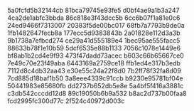 5a0fcfd5b32144cb
81bca79745e93fe5
d0bf4ae9a1b3a247
4ca2de1abfc3bbda
86c818e3f43dcc5b
6cc6b07f1a81e0c6
24ed9466f7313007
20383f5de00bc017
68fb7a7793b9de0a
1fb1482647fecb8a
177ecc5d9383843b
2a01828e112d3a3b
9b1738a7efbcd274
ce29a41d555189e4
1bec95ae555facc5
88633b78f1e10b59
5dcf6535e88b1133
7056c1078e1449e6
bf8ab1b2cd4e9f93
473f47dadd73acec
b603c66b65667ce0
7e49c70e23f49aba
6443169a2759ce18
ffb1ed4e317b3edb
7112d8c4db32aa43
e30e55c24a22f8d0
7b2ff78f32fa8d09
7cd885d18baf1b50
3a8eee4339c91ccb
b9230e95781bf04e
50441983e85680fb
dd2737b652db5e8e
5a4bf5f416a3881c
c3db542cccdd12d8
89c19050b6b9a532
b8ac2d737b00faa8
fcd2995fc300d77c
2f524c40972d003c
